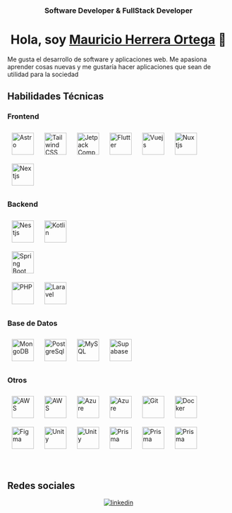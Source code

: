 ### <div align="center"> Software Developer & FullStack Developer </div>
<div align="center">
 <h1 align="center">Hola, soy <a href="https://www.linkedin.com/in/mauricio-herrera-ortega/" target="blank">Mauricio Herrera Ortega</a> 👋</h1>
</div>
Me gusta el desarrollo de software y aplicaciones web. Me apasiona aprender cosas nuevas y me gustaría hacer aplicaciones que sean de utilidad para la sociedad

<br/>

## Habilidades Técnicas

### Frontend
  
<a href="https://astro.build/" target="_blank"><img style="margin: 10px" src="https://seeklogo.com/images/A/astro-icon-logo-44253BACEE-seeklogo.com.png" alt="Astro" height="50" /></a>
<a href="https://www.tailwindcss.com/" target="_blank"><img style="margin: 10px" src="https://profilinator.rishav.dev/skills-assets/tailwindcss.svg" alt="Tailwind CSS" height="50" /></a>
<a><img style="margin: 10px" src="https://avatars.githubusercontent.com/u/71742764?s=48&v=4" alt="Jetpack Compose" height="50" /></a>
<a><img style="margin: 10px" src="https://profilinator.rishav.dev/skills-assets/flutterio-icon.svg" alt="Flutter" height="50" /></a>
<a><img style="margin: 10px" src="https://profilinator.rishav.dev/skills-assets/vuejs-original-wordmark.svg" alt="Vuejs" height="50" /></a>
<a><img style="margin: 10px" src="https://nuxt.com/assets/design-kit/icon-green.svg" alt="Nuxtjs" height="50" /></a>
<a><img style="margin: 10px" src="https://profilinator.rishav.dev/skills-assets/nextjs.png" alt="Nextjs" height="50" /></a>

### Backend

<a href="https://nestjs.com/" target="_blank"><img style="margin: 10px" src="https://cdn.icon-icons.com/icons2/2699/PNG/512/nestjs_logo_icon_169927.png" alt="Nestjs" height="50" /></a>
<a href="https://kotlinlang.org/" target="_blank"><img style="margin: 10px" src="https://upload.wikimedia.org/wikipedia/commons/thumb/0/06/Kotlin_Icon.svg/512px-Kotlin_Icon.svg.png?20171012085709" alt="Kotlin" height="50" /></a>  
<a href="https://spring.io/projects/spring-boot" target="_blank"><img style="margin: 10px" src="https://profilinator.rishav.dev/skills-assets/springio-icon.svg" alt="Spring Boot" height="50" /></a>  
<a href="https://www.php.net/" target="_blank"><img style="margin: 10px" src="https://profilinator.rishav.dev/skills-assets/php-original.svg" alt="PHP" height="50"></a>
<a href="https://laravel.com/" target="_blank"><img style="margin: 10px" src="https://upload.wikimedia.org/wikipedia/commons/thumb/9/9a/Laravel.svg/1969px-Laravel.svg.png" alt="Laravel" height="50"></a>

### Base de Datos

<a href="https://www.mongodb.com/" target="_blank"><img style="margin: 10px" src="https://profilinator.rishav.dev/skills-assets/mongodb-original-wordmark.svg" alt="MongoDB" height="50" /></a>
<a href="https://www.postgresql.org/" target="_blank"><img style="margin: 10px" src="https://profilinator.rishav.dev/skills-assets/postgresql-original-wordmark.svg" alt="PostgreSql" height="50" /></a>
<a href="https://www.mysql.com/" target="_blank"><img style="margin: 10px" src="https://profilinator.rishav.dev/skills-assets/mysql-original-wordmark.svg" alt="MySQL" height="50"></a>
<a href="https://www.mysql.com/" target="_blank"><img style="margin: 10px" src="https://logowik.com/content/uploads/images/supabase-icon9119.logowik.com.webp" alt="Supabase" height="50"></a>

### Otros

<a target="_blank"><img style="margin: 10px" src="https://profilinator.rishav.dev/skills-assets/kubernetes-icon.svg" alt="AWS" height="50" /></a>
<a target="_blank"><img style="margin: 10px" src="https://profilinator.rishav.dev/skills-assets/amazonwebservices-original-wordmark.svg" alt="AWS" height="50" /></a>
<a target="_blank"><img style="margin: 10px" src="https://profilinator.rishav.dev/skills-assets/microsoft_azure-icon.svg" alt="Azure" height="50" /></a>
<a target="_blank"><img style="margin: 10px" src="https://profilinator.rishav.dev/skills-assets/google_cloud-icon.svg" alt="Azure" height="50" /></a>
<a href="https://github.com/" target="_blank"><img style="margin: 10px" src="https://profilinator.rishav.dev/skills-assets/git-scm-icon.svg" alt="Git" height="50" /></a>
<a href="https://www.docker.com/" target="_blank"><img style="margin: 10px" src="https://profilinator.rishav.dev/skills-assets/docker-original-wordmark.svg" alt="Docker" height="50" /></a>
<a href="https://www.figma.com/" target="_blank"><img style="margin: 10px" src="https://profilinator.rishav.dev/skills-assets/figma-icon.svg" alt="Figma" height="50" /></a>
<a href="https://unity.com/" target="_blank"><img style="margin: 10px" src="https://profilinator.rishav.dev/skills-assets/unity.png" alt="Unity" height="50" /></a>
<a href="https://www.unrealengine.com" target="_blank"><img style="margin: 10px" src="https://cdn.icon-icons.com/icons2/2389/PNG/512/unreal_engine_logo_icon_144771.png" alt="Unity" height="50" /></a>
<a href="https://www.prisma.io/" target="_blank"><img style="margin: 10px" src="https://profilinator.rishav.dev/skills-assets/prisma.png" alt="Prisma" height="50" /></a>
<a href="https://hyprland.org/" target="_blank"><img style="margin: 10px" src="https://styles.redditmedia.com/t5_6sciw0/styles/communityIcon_h3cvittvupi91.png?width=256&s=a89b8e62bc319df287e24875ff779c352402013b" alt="Prisma" height="50" /></a>
<a href="https://archlinux.org/" target="_blank"><img style="margin: 10px" src="https://live.mrf.io/statics/i/ps/www.muylinux.com/wp-content/uploads/2010/10/arch-linux-logo.png?width=1200&enable=upscale" alt="Prisma" height="50" /></a>

<br/>

## Redes sociales
<div align="center">
<a href="https://linkedin.com/in/mauricio-herrera-ortega" target="_blank">
<img src=https://img.shields.io/badge/linkedin-%231E77B5.svg?&style=for-the-badge&logo=linkedin&logoColor=white alt=linkedin style="margin-bottom: 5px;" />
</a>
</div>
